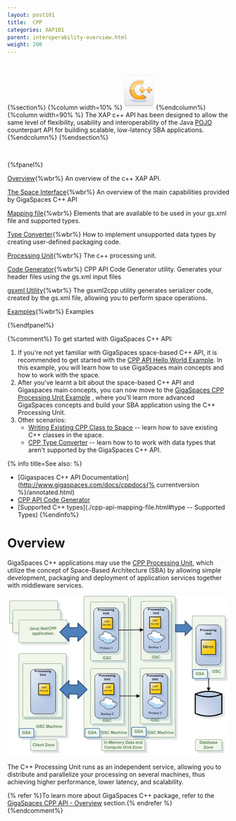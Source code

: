 ```yaml
---
layout: post101
title:  CPP
categories: XAP101
parent: interoperability-overview.html
weight: 200
---
```


<br>

{%section%}
{%column width=10% %}
![apis.png](/attachment_files/subject/cpp.png)
{%endcolumn%}
{%column width=90% %}
The XAP c++ API has been designed to allow the same level of flexibility, usability and interoperability of the Java [POJO](./pojo-support.html) counterpart API for building scalable, low-latency SBA applications.
{%endcolumn%}
{%endsection%}

<br>


{%fpanel%}

[Overview](./cpp-overview.html){%wbr%}
An overview of the c++ XAP API.

[The Space Interface](./cpp-space-interface.html){%wbr%}
An overview of the main capabilities provided by GigaSpaces C++ API

[Mapping file](./cpp-api-mapping-file.html){%wbr%}
Elements that are available to be used in your gs.xml file and supported types.

[Type Converter](./cpp-type-converter.html){%wbr%}
How to implement unsupported data types by creating user-defined packaging code.

[Processing Unit](./cpp-processing-unit.html){%wbr%}
The c++ processing unit.

[Code Generator](./cpp-api-code-generator.html){%wbr%}
CPP API Code Generator utility. Generates your header files using the gs.xml input files

[gsxml Utility](./cpp-gsxml-utility.html){%wbr%}
The gsxml2cpp utility generates serializer code, created by the gs.xml file, allowing you to perform space operations.

[Examples](./cpp-api-examples.html){%wbr%}
Examples

{%endfpanel%}



{%comment%}
To get started with GigaSpaces C++ API:

1. If you're not yet familiar with GigaSpaces space-based C++ API, it is recommended to get started with the [CPP API Hello World Example](./cpp-api-hello-world-example.html). In this example, you will learn how to use GigaSpaces main concepts and how to work with the space.
1. After you've learnt a bit about the space-based C++ API and Gigaspaces main concepts, you can now move to the [GigaSpaces CPP Processing Unit Example](./gigaspaces-cpp-processing-unit-example.html) , where you'll learn more advanced GigaSpaces concepts and build your SBA application using the C++ Processing Unit.
1. Other scenarios:
    - [Writing Existing CPP Class to Space](./writing-existing-cpp-class-to-space.html) -- learn how to save existing C++ classes in the space.
    - [CPP Type Converter](./cpp-type-converter.html) -- learn how to to work with data types that aren't supported by the GigaSpaces C++ API.

{% info title=See also: %}

- [Gigaspaces C++ API Documentation](http://www.gigaspaces.com/docs/cppdocs{% currentversion %}/annotated.html)
- [CPP API Code Generator](./cpp-api-code-generator.html)
- [Supported C++ types](./cpp-api-mapping-file.html#type -- Supported Types)
{%endinfo%}


# Overview

GigaSpaces C++ applications may use the [CPP Processing Unit](./cpp-processing-unit.html), which utilize the concept of Space-Based Architecture (SBA) by allowing simple development, packaging and deployment of application services together with middleware services.

![cpp-SBA-system-archi.jpg](/attachment_files/cpp-SBA-system-archi.jpg)

The C++ Processing Unit runs as an independent service, allowing you to distribute and parallelize your processing on several machines, thus achieving higher performance, lower latency, and scalability.

{% refer %}To learn more about GigaSpaces C++ package, refer to the [GigaSpaces CPP API - Overview](./gigaspaces-cpp-api---overview.html) section.{% endrefer %}
{%endcomment%}
